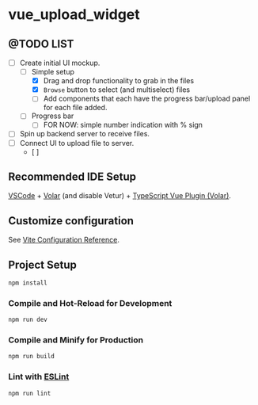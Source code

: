 # vue_upload_widget

## @TODO LIST

- [ ] Create initial UI mockup.
    - [ ] Simple setup
        - [x] Drag and drop functionality to grab in the files
        - [x] `Browse` button to select (and multiselect) files
        - [ ] Add components that each have the progress bar/upload panel for each file added.
    - [ ] Progress bar
        - [ ] FOR NOW: simple number indication with % sign
- [ ] Spin up backend server to receive files.
- [ ] Connect UI to upload file to server.
    - [ ] 


## Recommended IDE Setup

[VSCode](https://code.visualstudio.com/) + [Volar](https://marketplace.visualstudio.com/items?itemName=Vue.volar) (and disable Vetur) + [TypeScript Vue Plugin (Volar)](https://marketplace.visualstudio.com/items?itemName=Vue.vscode-typescript-vue-plugin).

## Customize configuration

See [Vite Configuration Reference](https://vitejs.dev/config/).

## Project Setup

```sh
npm install
```

### Compile and Hot-Reload for Development

```sh
npm run dev
```

### Compile and Minify for Production

```sh
npm run build
```

### Lint with [ESLint](https://eslint.org/)

```sh
npm run lint
```
